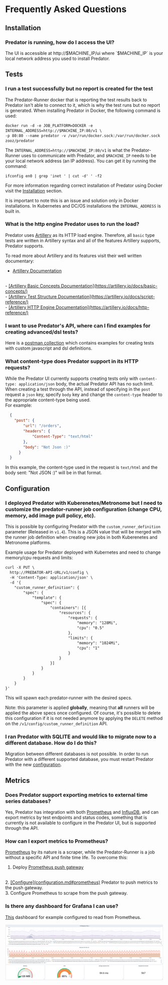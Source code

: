 # Frequently Asked Questions

## Installation

### <b>Predator is running, how do I access the UI?</b>

The UI is accessible at http://$MACHINE_IP/ui where `$MACHINE_IP` is your local network address you used to install Predator.
                        
## Tests

### <b>I run a test successfully but no report is created for the test</b>

The Predator-Runner docker that is reporting the test results back to Predator isn't able to connect to it, 
which is why the test runs but no report is generated. When installing Predator in Docker, the following command is used:
```
docker run -d -e JOB_PLATFORM=DOCKER -e INTERNAL_ADDRESS=http://$MACHINE_IP:80/v1 \
-p 80:80 --name predator -v /var/run/docker.sock:/var/run/docker.sock zooz/predator
```

The `INTERNAL_ADDRESS=http://$MACHINE_IP:80/v1` is what the Predator-Runner uses to communicate with Predator, 
and `$MACHINE_IP` needs to be your local network address (an IP address). You can get it by running the command: 
```
ifconfig en0 | grep 'inet ' | cut -d' ' -f2
```

For more information regarding correct installation of Predator using Docker visit the <u>[Installation](installation.md#docker)</u> section.

It is important to note this is an issue and solution only in Docker installations. 
In Kubernetes and DC/OS installations the `INTERNAL_ADDRESS` is built in.

### <b>What is the http engine Predator uses to run the load?</b>

Predator uses <u>[Artillery](https://github.com/artilleryio/artillery)</u> as its HTTP load engine. 
Therefore, all `basic` type tests are written in Artillery syntax and all of the features Artillery supports, Predator supports.

To read more about Artillery and its features visit their well written documentary: 
<br>
- <u>[Artillery Documentation](https://artillery.io/docs/)</u>
<br>
- <u>[Artillery Basic Concepts Documentation](https://artillery.io/docs/basic-concepts/)</u>
<br>
- <u>[Artillery Test Structure Documentation](https://artillery.io/docs/script-reference/)</u>
<br>
- <u>[Artillery HTTP Engine Documentation](https://artillery.io/docs/http-reference/)</u>
<br>

### <b>I want to use Predator's API, where can I find examples for creating advanced/dsl tests?</b>

Here is a <u>[postman collection](https://documenter.getpostman.com/view/220627/S1TYTvP2?version=latest)</u> which contains examples
for creating tests with custom javascript and dsl definitions.

### <b>What content-type does Predator support in its HTTP requests?</b>

While the Predator UI currently supports creating tests only with `content-type: application/json` body, the actual Predator API has no such limit.
When creating a test through the API, instead of specifying in the `post` request a `json` key, specify `body` key and change the `content-type` header to the appropriate content-type being used.<br>
For example:<br>

```JSON
  {
  	"post": {
  		"url": "/orders",
  		"headers": {
  			"Content-Type": "text/html"
  		},
  		"body": "Not Json :)"
  	  }
  }
```
In this example, the content-type used in the request is `text/html` and the body sent: "Not JSON :)" will be in that format.

## Configuration

### <b>I deployed Predator with Kuberenetes/Metronome but I need to customize the predator-runner job configuration (change CPU, memory, add image pull policy, etc).</b>

This is possible by configuring Predator with the `custom_runner_definition` parameter (Released in `v1.4`). This is a JSON value that will 
be merged with the runner job definition when creating new jobs in both Kuberenetes and Metronome platforms. 

Example usage for Predator deployed with Kubernetes and need to change memory/cpu requests and limits:
```
curl -X PUT \
  http://PREDATOR-API-URL/v1/config \
  -H 'Content-Type: application/json' \
  -d '{
	"custom_runner_definition": {
		"spec": {
			"template": {
				"spec": {
					"containers": [{
						"resources": {
							"requests": {
								"memory": "128Mi",
								"cpu": "0.5"
							},
							"limits": {
								"memory": "1024Mi",
								"cpu": "1"
							}
						}
					}]
				}
			}
		}
	}
}'
``` 

This will spawn each predator-runner with the desired specs. 

Note: this parameter is applied <b>globally</b>, meaning that <b>all</b> runners will be applied the above specs once configured.
Of course, it's possible to delete this configuration if it is not needed anymore by applying the `DELETE` method on the `/v1/config/custom_runner_definition` API.

### <b>I ran Predator with SQLITE and would like to migrate now to a different database. How do I do this?</b>

Migration between different databases is not possible. 
In order to run Predator with a different supported database, 
you must restart Predator with the new <u>[configuration](configuration.md#database)</u>.

## Metrics

### <b>Does Predator support exporting metrics to external time series databases?</b>

Yes, Predator has integration with both <u>[Prometheus](https://prometheus.io)</u> and <u>[InfluxDB](https://www.influxdata.com/)</u>, and can export metrics by test endpoints and status codes, something that is currently is not available to configure in the Predator UI, but is supported through the API.

### <b>How can I export metrics to Prometheus?</b>

<u>[Prometheus](https://prometheus.io)</u> by its nature is a scraper, while the Predator-Runner is a job without a specific API and finite time life.
To overcome this:
<br>
1. Deploy <u>[Prometheus push gateway](https://github.com/prometheus/pushgateway)</u>
<br>
2. <u>[Configure](configuration.md#prometheus)</u> Predator to push metrics to the push gateway.
<br>
3. Configure Prometheus to scrape from the push gateway.

### <b>Is there any dashboard for Grafana I can use?</b>

<u>[This](https://github.com/Zooz/predator/blob/master/resources/grafana_prometheus_dashboard.json)</u> dashboard for example configured to read from Prometheus.

![Screenshot](images/grafana_dashboard.png)
